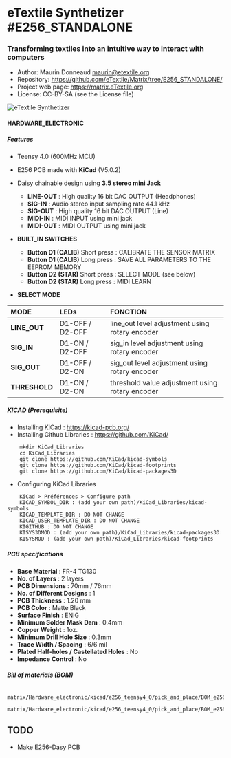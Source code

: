# eTextile Synthetizer #E256_STANDALONE

### Transforming textiles into an intuitive way to interact with computers
- Author: Maurin Donneaud <maurin@etextile.org>
- Repository: https://github.com/eTextile/Matrix/tree/E256_STANDALONE/
- Project web page: https://matrix.eTextile.org
- License: CC-BY-SA (see the License file)

![eTextile Synthetizer](https://live.staticflickr.com/65535/50747231422_db241da26b_c_d.jpg)

#### HARDWARE_ELECTRONIC
##### Features
- Teensy 4.0 (600MHz MCU)
- E256 PCB made with **KiCad** (V5.0.2)
- Daisy chainable design using **3.5 stereo mini Jack**
    - **LINE-OUT** : High quality 16 bit DAC OUTPUT (Headphones)
    - **SIG-IN** : Audio stereo input sampling rate 44.1 kHz
    - **SIG-OUT** : High quality 16 bit DAC OUTPUT (Line)
    - **MIDI-IN** : MIDI INPUT using mini jack 
    - **MIDI-OUT** : MIDI OUTPUT using mini jack

- **BUILT_IN SWITCHES**
    - **Button D1 (CALIB)** Short press : CALIBRATE THE SENSOR MATRIX
    - **Button D1 (CALIB)** Long press : SAVE ALL PARAMETERS TO THE EEPROM MEMORY
    - **Button D2 (STAR)** Short press : SELECT MODE (see below)
    - **Button D2 (STAR)** Long press : MIDI LEARN

- **SELECT MODE**

|      MODE     |       LEDs      |                     FONCTION                    |
| :------------ | :-------------  | :---------------------------------------------- |
| **LINE_OUT**  | D1-OFF / D2-OFF | line_out level adjustment using rotary encoder  |
| **SIG_IN**    | D1-ON  / D2-OFF | sig_in level adjustment using rotary encoder    |
| **SIG_OUT**   | D1-OFF / D2-ON  | sig_out level adjustment using rotary encoder   |
| **THRESHOLD** | D1-ON  / D2-ON  | threshold value adjustment using rotary encoder |

##### KICAD (Prerequisite)
- Installing KiCad : https://kicad-pcb.org/
- Installing Github Libraries : https://github.com/KiCad/
```
    mkdir KiCad_Libraries
    cd KiCad_Libraries
    git clone https://github.com/KiCad/kicad-symbols
    git clone https://github.com/KiCad/kicad-footprints
    git clone https://github.com/KiCad/kicad-packages3D
```
- Configuring KiCad Libraries
```
    KiCad > Préférences > Configure path
    KICAD_SYMBOL_DIR : (add your own path)/KiCad_Libraries/kicad-symbols
    KICAD_TEMPLATE_DIR : DO NOT CHANGE
    KICAD_USER_TEMPLATE_DIR : DO NOT CHANGE
    KIGITHUB : DO NOT CHANGE
    KISYS3DMOD : (add your own path)/KiCad_Libraries/kicad-packages3D
    KISYSMOD : (add your own path)/KiCad_Libraries/kicad-footprints
```
##### PCB specifications
- **Base Material** : FR-4 TG130
- **No. of Layers** : 2 layers
- **PCB Dimensions** : 70mm / 76mm
- **No. of Different Designs** : 1
- **PCB Thickness** : 1.20 mm
- **PCB Color** : Matte Black
- **Surface Finish** : ENIG
- **Minimum Solder Mask Dam** : 0.4mm
- **Copper Weight** : 1oz.
- **Minimum Drill Hole Size** : 0.3mm
- **Trace Width / Spacing** : 6/6 mil
- **Plated Half-holes / Castellated Holes** : No
- **Impedance Control** : No

##### Bill of materials (BOM)
```
    matrix/Hardware_electronic/kicad/e256_teensy4_0/pick_and_place/BOM_e256_teensy4_0.xls
    matrix/Hardware_electronic/kicad/e256_teensy4_0/pick_and_place/BOM_e256_teensy4_0.cvs
```
## TODO
- Make E256-Dasy PCB
